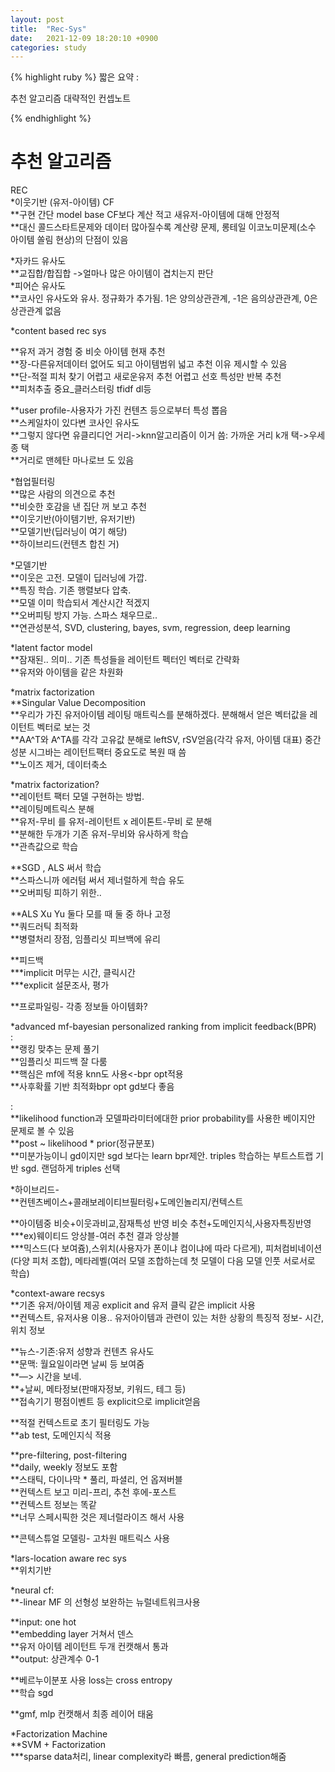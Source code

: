 ```yaml
---
layout: post
title:  "Rec-Sys"
date:   2021-12-09 18:20:10 +0900
categories: study
---
```





{% highlight ruby %}
짧은 요약 :

추천 알고리즘 대략적인 컨셉노트  

{% endhighlight %}


# 추천 알고리즘   

REC  
*이웃기반 (유저-아이템) CF  
**구현 간단 model base CF보다 계산 적고 새유저-아이템에 대해 안정적  
**대신 콜드스타트문제와 데이터 많아질수록 계산량 문제, 롱테일 이코노미문제(소수 아이템 쏠림 현상)의 단점이 있음  

*자카드 유사도  
**교집합/합집합 ->얼마나 많은 아이템이 겹치는지 판단  
*피어슨 유사도  
**코사인 유사도와 유사. 정규화가 추가됨. 1은 양의상관관계, -1은 음의상관관계, 0은 상관관계 없음  


*content based rec sys  

**유저 과거 경험 중 비슷 아이템 현재 추천  
**장-다른유저데이터 없어도 되고 아이템범위 넓고 추천 이유 제시할 수 있음  
**단-적절 피처 찾기 어렵고 새로운유저 추천 어렵고 선호 특성만 반복 추천  
**피처추출 중요_클러스터링 tfidf dl등  

**user profile-사용자가 가진 컨텐츠 등으로부터 특성 뽑음  
**스케일차이 있다변 코사인 유사도  
**그렇지 않다면 유클리디언 거리->knn알고리즘이 이거 씀: 가까운 거리 k개 택->우세종 택  
**거리로 맨헤탄 마나로브 도 있음  


*협업필터링  
**많은 사람의 의견으로 추천  
**비슷한 호감을 낸 집단 꺼 보고 추천  
**이웃기반(아이템기반, 유저기반)  
**모델기반(딥러닝이 여기 해당)  
**하이브리드(컨텐츠 합친 거)  


*모델기반  
**이웃은 고전. 모델이 딥러닝에 가깝.  
**특징 학습. 기존 행렬보다 압축.   
**모델 이미 학습되서 계산시간 적겠지  
**오버피팅 방지 가능. 스파스 채우므로..  
**연관성분석, SVD, clustering, bayes, svm, regression, deep learning  

*latent factor model  
**잠재된.. 의미.. 기존 특성들을 레이턴트 펙터인 벡터로 간략화  
**유저와 아이템을 같은 차원화  

*matrix factorization  
**Singular Value Decomposition  
**우리가 가진 유저아이템 레이팅 매트릭스를 분해하겠다. 분해해서 얻은 벡터값을 레이턴트 벡터로 보는 것  
**AA^T와 A^TA를 각각 고유값 분해로 leftSV, rSV얻음(각각 유저, 아이템 대표) 중간성분 시그바는 레이턴트팩터 중요도로 복원 때 씀  
**노이즈 제거, 데이터축소  

*matrix factorization?  
**레이턴트 팩터 모델 구현하는 방법.  
**레이팅메트릭스 분해  
**유저-무비 를 유저-레이턴트 x 레이톤트-무비 로 분해  
**분해한 두개가 기존 유저-무비와 유사하게 학습  
**관측값으로 학습  


**SGD , ALS 써서 학습  
**스파스니까 에러텀 써서 제너럴하게 학습 유도  
**오버피팅 피하기 위한..  

**ALS Xu Yu 둘다 모를 때 둘 중 하나 고정  
**쿼드러틱 최적화  
**병렬처리 장점, 임플리싯 피브백에 유리  

**피드백  
***implicit 머무는 시간, 클릭시간  
***explicit 설문조사, 평가  

**프로파일링- 각종 정보들 아이템화?  


*advanced mf-bayesian personalized ranking from implicit feedback(BPR)  
:  
**랭킹 맞추는 문제 풀기  
**임플리싯 피드백 잘 다룸  
**핵심은 mf에 적용 knn도 사용<-bpr opt적용  
**사후확률 기반 최적화bpr opt gd보다 좋음  

:  
**likelihood function과 모델파라미터에대한 prior probability를 사용한 베이지안 문제로 볼 수 있음  
**post ~ likelihood * prior(정규분포)  
**미분가능이니 gd이지만 sgd 보다는 learn bpr제안. triples 학습하는 부트스트랩 기반 sgd. 랜덤하게 triples 선택  


*하이브리드-  
**컨텐츠베이스+콜래보레이티브필터링+도메인놀리지/컨텍스트  

**아이템중 비슷+이웃과비교,잠재특성 반영 비슷 추천+도메인지식,사용자특징반영  
***ex)웨이티드 앙상블-여러 추천 결과 앙상블  
***믹스드(다 보여쥼),스위치(사용자가 폰이냐 컴이냐에 따라 다르게), 피처컴비네이션(다양 피처 조합), 메타레벨(여러 모델 조합하는데 첫 모델이 다음 모델 인풋 서로서로 학습)  



*context-aware recsys  
**기존 유저/아이템 제공 explicit and 유저 클릭 같은 implicit 사용  
**컨텍스트, 유저사용 이용.. 유저아이템과 관련이 있는 처한 상황의 특징적 정보- 시간, 위치 정보  

**뉴스-기존:유저 성향과 컨텐츠 유사도  
**문맥: 월요일이라면 날씨 등 보여줌  
**—> 시간을 보네.  
**+날씨, 메타정보(판매자정보, 키워드, 테그 등)  
**접속기기 평점이벤트 등 explicit으로 implicit얻음  

**적절 컨텍스트로 초기 필터링도 가능  
**ab test, 도메인지식 적용  


**pre-filtering, post-filtering  
**daily, weekly 정보도 포함  
**스태틱, 다이나막 * 풀리, 파셜리, 언 옵져버블  
**컨텍스트 보고 미리-프리, 추천 후에-포스트  
**컨텍스트 정보는 똑같  
**너무 스페시픽한 것은 제너럴라이즈 해서 사용  

**콘텍스튜얼 모델링- 고차원 매트릭스 사용  

*lars-location aware rec sys  
**위치기반  


*neural cf:  
**-linear MF 의 선형성 보완하는 뉴럴네트워크사용  

**input: one hot  
**embedding layer 거쳐서 덴스  
**유저 아이템 레이턴트 두개 컨캣해서 통과  
**output: 상관계수 0-1  

**베르누이분포 사용 loss는 cross entropy  
**학습 sgd  

**gmf, mlp 컨캣해서 최종 레이어 태움  


*Factorization Machine  
**SVM + Factorization  
***sparse data처리, linear complexity라 빠름, general prediction해줌  

